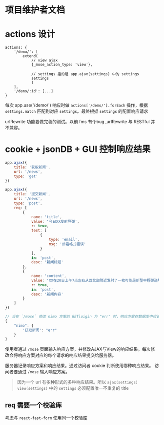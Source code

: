 # 项目维护者文档

# actions 设计

```
actions: {
    '/demo/': [
        extend(
            // view ajax
            {_mose_action_type: 'view'},

            // settings 指的是 app.ajax(settings) 中的 settings
            settings
            )
    ],
    '/demo/:id': [...]
}
```

每次 app.use('/demo/') 响应时做 `actions['/demo/'].forEach` 操作，根据 `settings.match` 匹配到对应 `settings`。最终根据 `settings` 的配置响应请求

urlRewrite 功能要做完善的测试。以前 fms 有个bug ,urlRewrite 与 RESTful 并不兼容。

# cookie + jsonDB + GUI 控制响应结果

```js
app.ajax({
    title: '获取新闻',
    url: '/news',
    type: 'get'
})

app.ajax({
    title: '提交新闻',
    url: '/news',
    type: 'post',
    req: [
        {
            name: 'title',
            value: '今日XX发射导弹',
            r: true,
            test: [
                {
                    type: 'email',
                    msg: '邮箱格式错误'
                }
            ],
            in: 'post',
            desc: '新闻标题'
        },
        {
            name: 'content',
            value: 'XX在20日上午7点左右从西北部附近发射了一枚可能是新型中程弹道导弹“XX”的飞行物',
            r: true,
            in: 'post',
            desc: '新闻内容'
        }
    ]
})
```

```js
// 当在 `/mose` 修改 nimo 方案的 GETloigin 为 "err" 时，响应方案在数据库中应该是这样的
{
    "nimo": {
        '获取新闻': "err"
    }
}
```

使用者通过 `/mose` 页面输入响应方案，并修改AJAX与View的响应结果。每次修改会将响应方案对应的每个请求的响应结果提交给服务器。

服务器记录响应方案和响应结果。通过访问者 cookie 判断使用哪种响应结果。 访问者要通过 `/mose` 输入响应方案。

> 因为一个 url 有多种形式的多种响应结果。所以 `ajax(settings)` `view(settings)` 中的 `settings` 必须配置唯一不重复的 title


## req 需要一个校验库

考虑与 `react-fast-form` 使用同一个校验库

